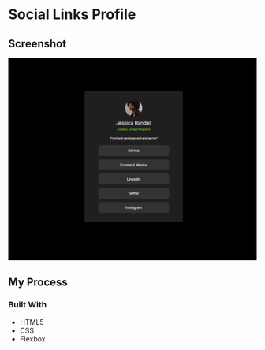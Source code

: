 # Social Links Profile

## Screenshot

![screenshot](images/result.png)

## My Process

### Built With

- HTML5
- CSS
- Flexbox
